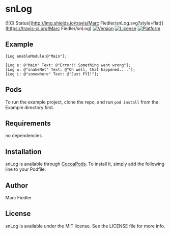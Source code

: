 # snLog

[![CI Status](http://img.shields.io/travis/Marc Fiedler/snLog.svg?style=flat)](https://travis-ci.org/Marc Fiedler/snLog)
[![Version](https://img.shields.io/cocoapods/v/snLog.svg?style=flat)](http://cocoapods.org/pods/snLog)
[![License](https://img.shields.io/cocoapods/l/snLog.svg?style=flat)](http://cocoapods.org/pods/snLog)
[![Platform](https://img.shields.io/cocoapods/p/snLog.svg?style=flat)](http://cocoapods.org/pods/snLog)

## Example

```ObjC
[Log enableModule:@"Main"];

[Log e: @"Main" Text: @"Error!! Something went wrong"];
[Log w: @"snakeNet" Text: @"Oh well, that happened...."];
[Log i: @"somewhere" Text: @"Just FYI!"];
```

## Pods

To run the example project, clone the repo, and run `pod install` from the Example directory first.

## Requirements

no dependencies

## Installation

snLog is available through [CocoaPods](http://cocoapods.org). To install
it, simply add the following line to your Podfile:

## Author

Marc Fiedler

## License

snLog is available under the MIT license. See the LICENSE file for more info.
